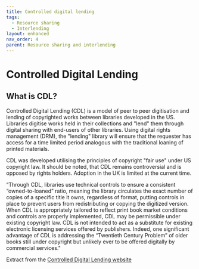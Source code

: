 ```yaml
---
title: Controlled digital lending
tags:
  - Resource sharing
  - Interlending
layout: enhanced
nav_order: 4
parent: Resource sharing and interlending
---
```


# Controlled Digital Lending

## What is CDL?

Controlled Digital Lending (CDL) is a model of peer to peer digitisation and lending of copyrighted works between libraries developed in the US. Libraries digitise works held in their collections and "lend" them through digital sharing with end-users of other libraries. Using digital rights management (DRM), the "lending" library will ensure that the requester has access for a time limited period analogous with the traditional loaning of printed materials.

CDL was developed utilising the principles of copyright "fair use" under US copyright law. It should be noted, that CDL remains controversial and is opposed by rights holders. Adoption in the UK is limited at the current time.

“Through CDL, libraries use technical controls to ensure a consistent “owned-to-loaned” ratio, meaning the library circulates the exact number of copies of a specific title it owns, regardless of format, putting controls in place to prevent users from redistributing or copying the digitized version. When CDL is appropriately tailored to reflect print book market conditions and controls are properly implemented, CDL may be permissible under existing copyright law. CDL is not intended to act as a substitute for existing electronic licensing services offered by publishers. Indeed, one significant advantage of CDL is addressing the “Twentieth Century Problem” of older books still under copyright but unlikely ever to be offered digitally by commercial services."

Extract from the [Controlled Digital Lending website](https://controlleddigitallending.org/)
